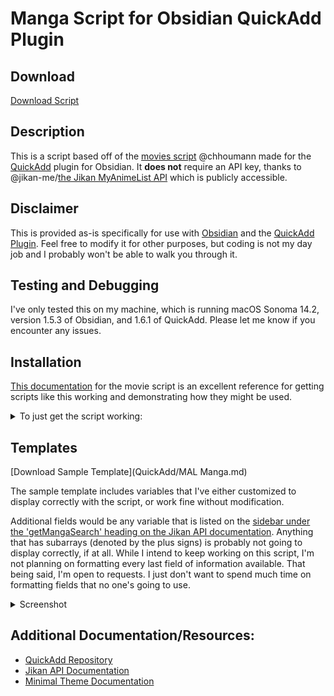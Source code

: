 # Manga Script for Obsidian QuickAdd Plugin
## Download
[Download Script](QuickAdd/manga.js)
## Description
This is a script based off of the [movies script](https://github.com/chhoumann/quickadd/blob/master/docs/docs/Examples/Attachments/movies.js) @chhoumann made for the [QuickAdd](https://github.com/chhoumann/quickadd) plugin for Obsidian. It **does not** require an API key, thanks to @jikan-me/[the Jikan MyAnimeList API](https://docs.api.jikan.moe/) which is publicly accessible. 
## Disclaimer
This is provided as-is specifically for use with [Obsidian](https://obsidian.md/) and the [QuickAdd Plugin](https://github.com/chhoumann/quickadd). Feel free to modify it for other purposes, but coding is not my day job and I probably won't be able to walk you through it.
## Testing and Debugging
I've only tested this on my machine, which is running macOS Sonoma 14.2, version 1.5.3 of Obsidian, and 1.6.1 of QuickAdd. Please let me know if you encounter any issues. 
## Installation
[This documentation](https://minimal.guide/guides/movie-database) for the movie script is an excellent reference for getting scripts like this working and demonstrating how they might be used. 
<details>
  
<summary>To just get the script working:</summary>

1. [Download the script](QuickAdd/manga.js) and put it in your Obsidian Vault. I keep mine in a scripts folder to keep it out of the way and so I don't lose it.
2. Create your template, or at least the note that will become your template, so you can use it to configure a QuickAdd macro. I've found it's best practice to keep all my templates in the same folder, just like scripts.
3. Open QuickAdd settings
![image](https://github.com/spacewitches/Obsidian/assets/127813090/439d27c9-e916-4e31-a5a1-0211b42ddaac)
4. Click 'Manage Macros'
5. Type a name for your macro, mine is 'Add Manga', and click the 'Add Macro' button. Then when its name appears, click the 'Configure' button underneath it.
6. Click the text field under 'User Scripts', and select the 'manga' script. Click 'Add'.
![image](https://github.com/spacewitches/Obsidian/assets/127813090/1eb14a00-3c97-44f0-bd3c-0c62b727106b)
7. In the same window, click on the 'Template' button near the top, this will add an 'Untitled Template Choice'. Click on the cog icon next to it.
8. Add the template that you made earlier, in the 'Template Path' field.
![image](https://github.com/spacewitches/Obsidian/assets/127813090/76adc1b8-eaf0-4c9c-ac78-69ce6cb93182)
9. Click the button on the 'File Name Format' option and enter {{VALUE:FileName}}. When QuickAdd creates a new note using the script and the template, it's this setting that automatically names it with the title of the book you're adding.
10. OPTIONAL:
- As you can see, I have mine set up so that notes created with this template will be placed in a specific folder. This is achieved by using the 'Create in folder' option, typing the folder path into the text box and clicking 'Add'.
- The 'Choose folder when creating a new note' option means that every time a note is created with this template, there will be a prompt asking you which folder you'd like it to be created in.
- The 'Include subfolders' option also results in a prompt. For my movie script, I have it set up so that I have a 'Media' folder as my 'Create in Folder', and inside the 'Media' folder, I have a 'Movies' folder and a 'TV' folder. So when I create a new note with that script, I get a prompt asking if I want the new note created in the 'Movies' folder or the 'TV' folder.
- There's also (not pictured in the screenshots above) an 'Open' option that you can toggle, that will open the new note when it's created.
- All of these settings can be adjusted later if you're not sure. The only ones that are mandatory for the script to function as intended is the 'Template Path' and the 'File Name Format'.
11. Close the window, which will bring you back to the previous one, with the macro setttings and the script and the template listed at the top. Close this window as well.
12. You should be back at the QuickAdd Settings page. Click the dropdown menu next to the 'Add Choice' button, and select 'Macro'. Type the name of your macro in the text field, then click 'Add Choice'. It does not have to be the same name as the macro you just created. This is the command that you'll be able to choose from the command console to run the script.
  ![image](https://github.com/spacewitches/Obsidian/assets/127813090/8895a040-9127-44a2-9f27-49fe3c0ef12f)
13. Click the cog icon on the same line as the macro that you just created. Select the name of the macro you created earlier from the dropdown list. Close the window then click the lightning bolt icon next to the cog icon. This adds the command to the Obsidian command console.
14. You can run the script from the console if you've already set up a template. Otherwise it's not going to do much yet.
</details>

## Templates
[Download Sample Template](QuickAdd/MAL Manga.md)

The sample template includes variables that I've either customized to display correctly with the script, or work fine without modification. 

Additional fields would be any variable that is listed on the [sidebar under the 'getMangaSearch' heading on the Jikan API documentation](https://docs.api.jikan.moe/#tag/manga/operation/getMangaSearch). Anything that has subarrays (denoted by the plus signs) is probably not going to display correctly, if at all. While I intend to keep working on this script, I'm not planning on formatting every last field of information available. That being said, I'm open to requests. I just don't want to spend much time on formatting fields that no one's going to use.

<details>
  <summary> Screenshot</summary>
  
![image](https://github.com/spacewitches/Obsidian/assets/127813090/978638de-f9fd-49e7-b01c-42f93db63644)

</details>



## Additional Documentation/Resources:
- [QuickAdd Repository](https://github.com/chhoumann/quickadd)
- [Jikan API Documentation](https://docs.api.jikan.moe/)
- [Minimal Theme Documentation](https://minimal.guide/guides/movie-database) 
